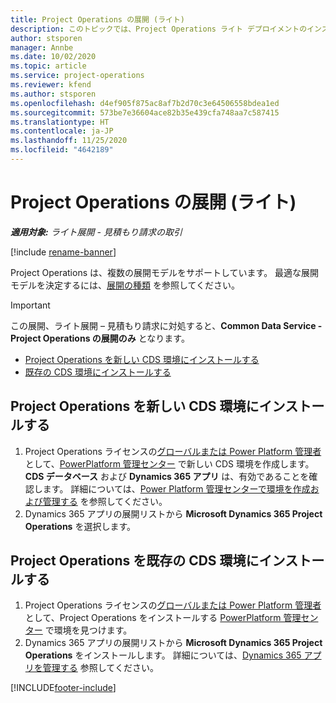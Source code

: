 ```yaml
---
title: Project Operations の展開 (ライト)
description: このトピックでは、Project Operations ライト デプロイメントのインストール方法に関する情報を提供します - 見積もり請求の取引を行います。
author: stsporen
manager: Annbe
ms.date: 10/02/2020
ms.topic: article
ms.service: project-operations
ms.reviewer: kfend
ms.author: stsporen
ms.openlocfilehash: d4ef905f875ac8af7b2d70c3e64506558bdea1ed
ms.sourcegitcommit: 573be7e36604ace82b35e439cfa748aa7c587415
ms.translationtype: HT
ms.contentlocale: ja-JP
ms.lasthandoff: 11/25/2020
ms.locfileid: "4642189"
---
```

# <a name="deploy-project-operations---lite"></a>Project Operations の展開 (ライト)

_**適用対象:** ライト展開 - 見積もり請求の取引_

[!include [rename-banner](~/includes/cc-data-platform-banner.md)]

Project Operations は、複数の展開モデルをサポートしています。 最適な展開モデルを決定するには、[展開の種類](determine-deployment-type.md) を参照してください。


> [!IMPORTANT]
> この展開、ライト展開 – 見積もり請求に対処すると、**Common Data Service - Project Operations の展開のみ** となります。

- [Project Operations を新しい CDS 環境にインストールする](#new)
- [既存の CDS 環境にインストールする](#existing)



## <a name="install-project-operations-to-a-new-cds-environment"></a><a name="new"></a>Project Operations を新しい CDS 環境にインストールする

1. Project Operations ライセンスの[グローバルまたは Power Platform 管理者](https://docs.microsoft.com/power-platform/admin/global-service-administrators-can-administer-without-license) として、[PowerPlatform 管理センター](https://admin.powerplatform.com) で新しい CDS 環境を作成します。 **CDS データベース** および **Dynamics 365 アプリ** は、有効であることを確認します。 詳細については、[Power Platform 管理センターで環境を作成および管理する](https://docs.microsoft.com/power-platform/admin/create-environment#create-an-environment-in-the-power-platform-admin-center) を参照してください。
2. Dynamics 365 アプリの展開リストから **Microsoft Dynamics 365 Project Operations** を選択します。


## <a name="install-project-operations-to-an-existing-cds-environment"></a><a name="existing"></a>Project Operations を既存の CDS 環境にインストールする

1. Project Operations ライセンスの[グローバルまたは Power Platform 管理者](https://docs.microsoft.com/power-platform/admin/global-service-administrators-can-administer-without-license) として、Project Operations をインストールする [PowerPlatform 管理センター](https://admin.powerplatform.com) で環境を見つけます。
2. Dynamics 365 アプリの展開リストから **Microsoft Dynamics 365 Project Operations** をインストールします。 詳細については、[Dynamics 365 アプリを管理する](https://docs.microsoft.com/power-platform/admin/manage-apps) 参照してください。




[!INCLUDE[footer-include](../includes/footer-banner.md)]
